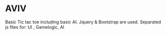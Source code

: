 # AVIV
Basic Tic tac toe including basic AI.
Jquery & Bootstrap are used.
Separated js files for: UI , Gamelogic, AI

